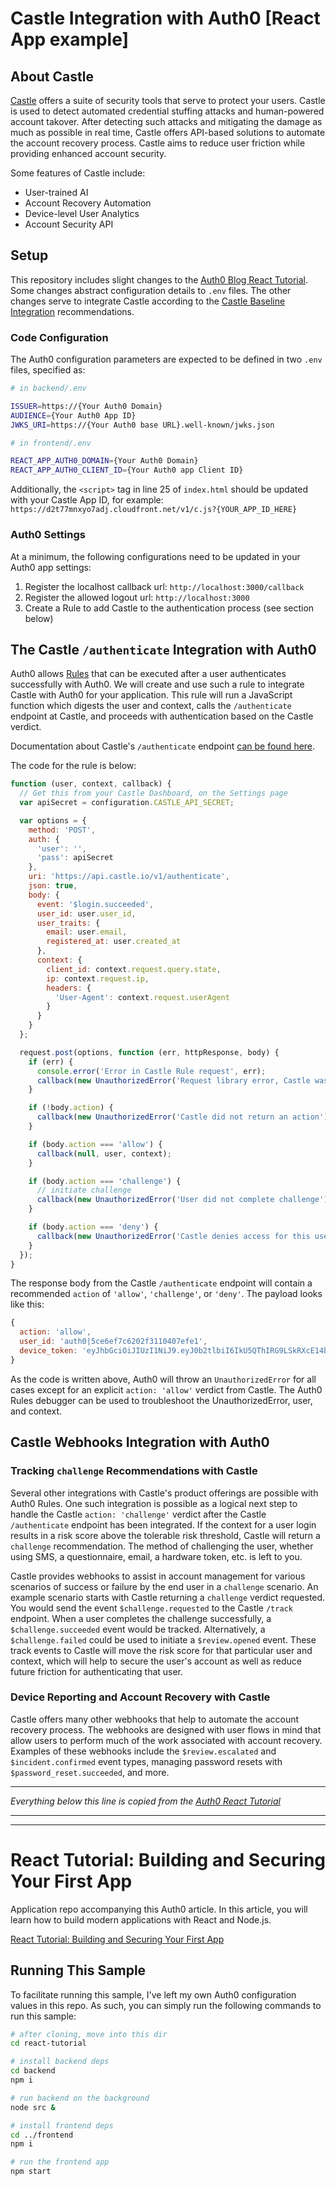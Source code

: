 # Castle Integration with Auth0 [React App example]

## About Castle
[Castle](https://castle.io/) offers a suite of security tools that serve to protect your users. Castle is used to detect automated credential stuffing attacks and human-powered account takover. After detecting such attacks and mitigating the damage as much as possible in real time, Castle offers API-based solutions to automate the account recovery process. Castle aims to reduce user friction while providing enhanced account security.

Some features of Castle include:
- User-trained AI
- Account Recovery Automation
- Device-level User Analytics
- Account Security API

## Setup

This repository includes slight changes to the [Auth0 Blog React Tutorial](https://github.com/auth0-blog/react-tutorial). Some changes abstract configuration details to `.env` files. The other changes serve to integrate Castle according to the [Castle Baseline Integration](https://castle.io/docs/baseline#adaptive-authentication) recommendations.

### Code Configuration

The Auth0 configuration parameters are expected to be defined in two `.env` files, specified as:

```bash
# in backend/.env

ISSUER=https://{Your Auth0 Domain}
AUDIENCE={Your Auth0 App ID}
JWKS_URI=https://{Your Auth0 base URL}.well-known/jwks.json

# in frontend/.env

REACT_APP_AUTH0_DOMAIN={Your Auth0 Domain}
REACT_APP_AUTH0_CLIENT_ID={Your Auth0 app Client ID}
```

Additionally, the `<script>` tag in line 25 of `index.html` should be updated with your Castle App ID, for example:
`https://d2t77mnxyo7adj.cloudfront.net/v1/c.js?{YOUR_APP_ID_HERE}`

### Auth0 Settings

At a minimum, the following configurations need to be updated in your Auth0 app settings:

1. Register the localhost callback url: `http://localhost:3000/callback`
2. Register the allowed logout url: `http://localhost:3000`
3. Create a Rule to add Castle to the authentication process (see section below)

## The Castle `/authenticate` Integration with Auth0

Auth0 allows [Rules](https://auth0.com/docs/rules) that can be executed after a user authenticates successfully with Auth0. We will create and use such a rule to integrate Castle with Auth0 for your application. This rule will run a JavaScript function which digests the user and context, calls the `/authenticate` endpoint at Castle, and proceeds with authentication based on the Castle verdict. 

Documentation about Castle's `/authenticate` endpoint [can be found here](https://castle.io/docs/api_reference).

The code for the rule is below:

```javascript
function (user, context, callback) {
  // Get this from your Castle Dashboard, on the Settings page
  var apiSecret = configuration.CASTLE_API_SECRET;

  var options = {
    method: 'POST',
    auth: {
      'user': '',
      'pass': apiSecret
    },
    uri: 'https://api.castle.io/v1/authenticate',
    json: true,
    body: {
      event: '$login.succeeded',
      user_id: user.user_id,
      user_traits: {
        email: user.email,
        registered_at: user.created_at
      },
      context: {
        client_id: context.request.query.state,
        ip: context.request.ip,
        headers: {
          'User-Agent': context.request.userAgent
        }
      }
    }
  };

  request.post(options, function (err, httpResponse, body) {
    if (err) {
      console.error('Error in Castle Rule request', err);
      callback(new UnauthorizedError('Request library error, Castle was not called'));
    }

    if (!body.action) {
      callback(new UnauthorizedError('Castle did not return an action'), user, context);
    }

    if (body.action === 'allow') {
      callback(null, user, context);
    }

    if (body.action === 'challenge') {
      // initiate challenge
      callback(new UnauthorizedError('User did not complete challenge'), user, context);
    }

    if (body.action === 'deny') {
      callback(new UnauthorizedError('Castle denies access for this user and context'), user, context);
    }
  });
}
```

The response body from the Castle `/authenticate` endpoint will contain a recommended `action` of `'allow'`, `'challenge'`, or `'deny'`. The payload looks like this:

```javascript
{ 
  action: 'allow',
  user_id: 'auth0|5ce6ef7c6202f3110407efe1',
  device_token: 'eyJhbGciOiJIUzI1NiJ9.eyJ0b2tlbiI6IkU5QThIRG9LSkRXcE14bXJDeFFKYVRpb1dwWEw4bU1FIiwidmVyc2lvbiI6MC4xfQ.PNrnAHbrD5En3nFc-XFmRmT1IhdzZ3V-gh12fDdHu6g'
}
```

As the code is written above, Auth0 will throw an `UnauthorizedError` for all cases except for an explicit `action: 'allow'` verdict from Castle. The Auth0 Rules debugger can be used to troubleshoot the UnauthorizedError, user, and context.

## Castle Webhooks Integration with Auth0

### Tracking `challenge` Recommendations with Castle

Several other integrations with Castle's product offerings are possible with Auth0 Rules. One such integration is possible as a logical next step to handle the Castle `action: 'challenge'` verdict after the Castle `/authenticate` endpoint has been integrated. If the context for a user login results in a risk score above the tolerable risk threshold, Castle will return a `challenge` recommendation. The method of challenging the user, whether using SMS, a questionnaire, email, a hardware token, etc. is left to you.

Castle provides webhooks to assist in account management for various scenarios of success or failure by the end user in a `challenge` scenario. An example scenario starts with Castle returning a `challenge` verdict requested. You would send the event `$challenge.requested` to the Castle `/track` endpoint. When a user completes the challenge successfully, a `$challenge.succeeded` event would be tracked. Alternatively, a `$challenge.failed` could be used to initiate a `$review.opened` event. These track events to Castle will move the risk score for that particular user and context, which will help to secure the user's account as well as reduce future friction for authenticating that user.

### Device Reporting and Account Recovery with Castle

Castle offers many other webhooks that help to automate the account recovery process. The webhooks are designed with user flows in mind that allow users to perform much of the work associated with account recovery. Examples of these webhooks include the `$review.escalated` and `$incident.confirmed` event types, managing password resets with `$password_reset.succeeded`, and more.

---

*Everything below this line is copied from the [Auth0 React Tutorial](https://github.com/auth0-blog/react-tutorial)*

---

---

# React Tutorial: Building and Securing Your First App

Application repo accompanying this Auth0 article. In this article, you will learn how to build modern applications with React and Node.js.

[React Tutorial: Building and Securing Your First App](https://auth0.com/blog/react-tutorial-building-and-securing-your-first-app/)

## Running This Sample

To facilitate running this sample, I've left my own Auth0 configuration values in this repo. As such, you can simply run the following commands to run this sample:

```bash
# after cloning, move into this dir
cd react-tutorial

# install backend deps
cd backend
npm i

# run backend on the background
node src &

# install frontend deps
cd ../frontend
npm i

# run the frontend app
npm start
```
